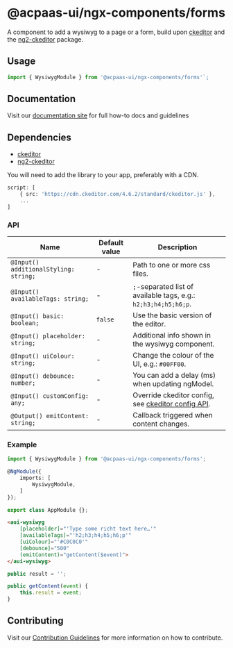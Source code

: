 # @acpaas-ui/ngx-components/forms

A component to add a wysiwyg to a page or a form, build upon [ckeditor](https://ckeditor.com) and the [ng2-ckeditor](https://github.com/chymz/ng2-ckeditor) package.

## Usage

```typescript
import { WysiwygModule } from '@acpaas-ui/ngx-components/forms'`;
```

## Documentation

Visit our [documentation site](https://acpaas-ui.digipolis.be/) for full how-to docs and guidelines

## Dependencies
* [ckeditor](https://ckeditor.com)
* [ng2-ckeditor](https://github.com/chymz/ng2-ckeditor)

You will need to add the library to your app, preferably with a CDN.

```typescript
script: [
    { src: 'https://cdn.ckeditor.com/4.6.2/standard/ckeditor.js' },
    ...
]
```

### API

| Name         | Default value | Description |
| -----------  | ------ | -------------------------- |
| `@Input() additionalStyling: string;` | - | Path to one or more css files. |
| `@Input() availableTags: string;` | - | `;`-separated list of available tags, e.g.: `h2;h3;h4;h5;h6;p`. |
| `@Input() basic: boolean;` | `false` | Use the basic version of the editor. |
| `@Input() placeholder: string;` | - | Additional info shown in the wysiwyg component. |
| `@Input() uiColour: string;` | - | Change the colour of the UI, e.g.: `#00FF00`. |
| `@Input() debounce: number;` | - | You can add a delay (ms) when updating ngModel. |
| `@Input() customConfig: any;` | - | Override ckeditor config, see [ckeditor config API](https://ckeditor.com/docs/ckeditor4/latest/api/CKEDITOR_config.html). |
| `@Output() emitContent: string;` | - | Callback triggered when content changes. |

### Example

```typescript
import { WysiwygModule } from '@acpaas-ui/ngx-components/forms';

@NgModule({
    imports: [
        WysiwygModule,
    ]
});

export class AppModule {};
```

```html
<aui-wysiwyg
    [placeholder]="'Type some richt text here…'"
    [availableTags]="'h2;h3;h4;h5;h6;p'"
    [uiColour]="'#C0C0C0'"
    [debounce]="500"
    (emitContent)="getContent($event)">
</aui-wysiwyg>
```

```typescript
public result = '';

public getContent(event) {
    this.result = event;
}
```

## Contributing

Visit our [Contribution Guidelines](../../../../../CONTRIBUTING.md) for more information on how to contribute.
